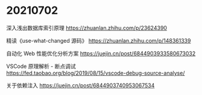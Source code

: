# 20210702

深入浅出数据库索引原理
https://zhuanlan.zhihu.com/p/23624390

精读《use-what-changed 源码》
https://zhuanlan.zhihu.com/p/148361339

自动化 Web 性能优化分析方案
https://juejin.cn/post/6844903933580673032

VSCode 原理解析 - 断点调试
https://fed.taobao.org/blog/2019/08/15/vscode-debug-source-analyse/

关于依赖注入
https://juejin.cn/post/6844903740953067534
